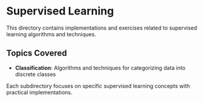 # Supervised Learning

This directory contains implementations and exercises related to supervised learning algorithms and techniques.

## Topics Covered

- **Classification**: Algorithms and techniques for categorizing data into discrete classes

Each subdirectory focuses on specific supervised learning concepts with practical implementations.
